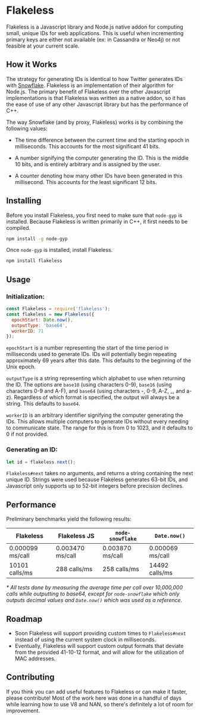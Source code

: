 Flakeless
=========

Flakeless is a Javascript library and Node.js native addon for computing small, unique IDs for web applications. This is useful when incrementing primary keys are either not available (ex: in Cassandra or Neo4j) or not feasible at your current scale.

## How it Works

The strategy for generating IDs is identical to how Twitter generates IDs with [Snowflake](https://blog.twitter.com/2010/announcing-snowflake).  Flakeless is an implementation of their algorithm for Node.js.  The primary benefit of Flakeless over the other Javascript implementations is that Flakeless was written as a native addon, so it has the ease of use of any other Javascript library but has the performance of C++.

The way Snowflake (and by proxy, Flakeless) works is by combining the following values:

* The time difference between the current time and the starting epoch in milliseconds. This accounts for the most significant 41 bits.

* A number signifying the computer generating the ID. This is the middle 10 bits, and is entirely arbitrary and is assigned by the user.

* A counter denoting how many other IDs have been generated in this millisecond. This accounts for the least significant 12 bits.

## Installing

Before you install Flakeless, you first need to make sure that `node-gyp` is installed. Because Flakeless is written primarily in C++, it first needs to be compiled.

```bash
npm install -g node-gyp
```

Once `node-gyp` is installed, install Flakeless.

```bash
npm install flakeless
```

## Usage

### Initialization:

```js
const Flakeless = require('flakeless');
const flakeless = new Flakeless({
  epochStart: Date.now(),
  outputType: 'base64',
  workerID: 71
});
```

`epochStart` is a number representing the start of the time period in milliseconds used to generate IDs. IDs will potentially begin repeating approximately 69 years after this date. This defaults to the beginning of the Unix epoch.

`outputType` is a string representing which alphabet to use when returning the ID. The options are `base10` (using characters 0-9), `base16` (using characters 0-9 and A-F), and `base64` (using characters -, 0-9, A-Z, _, and a-z). Regardless of which format is specified, the output will always be a string. This defaults to `base64`.

`workerID` is an arbitrary identifier signifying the computer generating the IDs. This allows multiple computers to generate IDs without every needing to communicate state. The range for this is from 0 to 1023, and it defaults to 0 if not provided.

### Generating an ID:

```js
let id = flakeless.next();
```

`Flakeless#next` takes no arguments, and returns a string containing the next unique ID. Strings were used because Flakeless generates 63-bit IDs, and Javascript only supports up to 52-bit integers before precision declines.

## Performance

Preliminary benchmarks yield the following results:

| Flakeless        | Flakeless JS     | `node-snowflake` | `Date.now()`     |
|------------------|------------------|------------------|------------------|
| 0.000099 ms/call | 0.003470 ms/call | 0.003870 ms/call | 0.000069 ms/call |
|   10101 calls/ms |     288 calls/ms |     258 calls/ms |   14492 calls/ms |

_\* All tests done by measuring the average time per call over 10,000,000 calls while outputting to base64, except for `node-snowflake` which only outputs decimal values and `Date.now()` which was used as a reference._

## Roadmap

* Soon Flakeless will support providing custom times to `Flakeless#next` instead of using the current system clock in milliseconds.
* Eventually, Flakeless will support custom output formats that deviate from the provided 41-10-12 format, and will allow for the utilization of MAC addresses.

## Contributing

If you think you can add useful features to Flakeless or can make it faster, please contribute! Most of the work here was done in a handful of days while learning how to use V8 and NAN, so there's definitely a lot of room for improvement.
